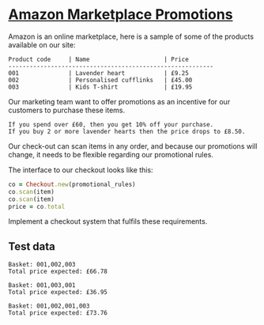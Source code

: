 # [Amazon Marketplace Promotions](https://github.com/tdantas/it-interviews/tree/master/basket_checkout)

Amazon is an online marketplace, here is a sample of some of the products available on our site:

    Product code     | Name                     | Price
    ----------------------------------------------------------
    001              | Lavender heart           | £9.25
    002              | Personalised cufflinks   | £45.00
    003              | Kids T-shirt             | £19.95

Our marketing team want to offer promotions as an incentive for our customers to purchase these items.

    If you spend over £60, then you get 10% off your purchase.
    If you buy 2 or more lavender hearts then the price drops to £8.50.

Our check-out can scan items in any order, and because our promotions will change, it needs to be flexible regarding our promotional rules.

The interface to our checkout looks like this:

```ruby
co = Checkout.new(promotional_rules)
co.scan(item)
co.scan(item)
price = co.total
```

Implement a checkout system that fulfils these requirements.

## Test data
    Basket: 001,002,003
    Total price expected: £66.78

    Basket: 001,003,001
    Total price expected: £36.95

    Basket: 001,002,001,003
    Total price expected: £73.76
